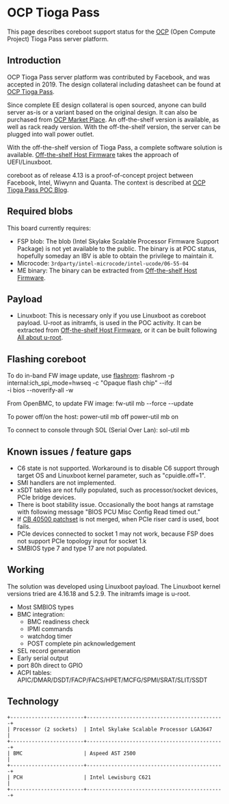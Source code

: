 # OCP Tioga Pass

This page describes coreboot support status for the [OCP] (Open Compute Project)
Tioga Pass server platform.

## Introduction

OCP Tioga Pass server platform was contributed by Facebook, and was accepted
in 2019. The design collateral including datasheet can be found at [OCP Tioga Pass].

Since complete EE design collateral is open sourced, anyone can build server
as-is or a variant based on the original design. It can also be purchased from [OCP Market Place].
An off-the-shelf version is available, as well as rack ready version. With the
off-the-shelf version, the server can be plugged into wall power outlet.

With the off-the-shelf version of Tioga Pass, a complete software solution is
available. [Off-the-shelf Host Firmware] takes the approach of UEFI/Linuxboot.

coreboot as of release 4.13 is a proof-of-concept project between Facebook,
Intel, Wiwynn and Quanta. The context is described at [OCP Tioga Pass POC Blog].

## Required blobs

This board currently requires:
- FSP blob: The blob (Intel Skylake Scalable Processor Firmware Support Package)
  is not yet available to the public. The binary is at POC status, hopefully
  someday an IBV is able to obtain the privilege to maintain it.
- Microcode: `3rdparty/intel-microcode/intel-ucode/06-55-04`
- ME binary: The binary can be extracted from [Off-the-shelf Host Firmware].

## Payload
- Linuxboot: This is necessary only if you use Linuxboot as coreboot payload.
  U-root as initramfs, is used in the POC activity. It can be extracted from
  [Off-the-shelf Host Firmware], or it can be built following [All about u-root].

## Flashing coreboot

To do in-band FW image update, use [flashrom]:
    flashrom -p internal:ich_spi_mode=hwseq -c "Opaque flash chip" --ifd \
			-i bios --noverify-all -w <path to coreboot image>

From OpenBMC, to update FW image:
    fw-util mb --force --update <path to coreboot image>

To power off/on the host:
    power-util mb off
    power-util mb on

To connect to console through SOL (Serial Over Lan):
    sol-util mb

## Known issues / feature gaps
- C6 state is not supported. Workaround is to disable C6 support through
  target OS and Linuxboot kernel parameter, such as "cpuidle.off=1".
- SMI handlers are not implemented.
- xSDT tables are not fully populated, such as processor/socket devices,
  PCIe bridge devices.
- There is boot stability issue. Occasionally the boot hangs at ramstage
  with following message "BIOS PCU Misc Config Read timed out."
- If [CB 40500 patchset] is not merged, when PCIe riser card is used,
  boot fails.
- PCIe devices connected to socket 1 may not work, because FSP
  does not support PCIe topology input for socket 1.k
- SMBIOS type 7 and type 17 are not populated.

## Working
The solution was developed using Linuxboot payload. The Linuxboot
kernel versions tried are 4.16.18 and 5.2.9. The initramfs image is
u-root.
- Most SMBIOS types
- BMC integration:
    - BMC readiness check
    - IPMI commands
    - watchdog timer
    - POST complete pin acknowledgement
- SEL record generation
- Early serial output
- port 80h direct to GPIO
- ACPI tables: APIC/DMAR/DSDT/FACP/FACS/HPET/MCFG/SPMI/SRAT/SLIT/SSDT

## Technology

```eval_rst
+------------------------+---------------------------------------------+
| Processor (2 sockets)  | Intel Skylake Scalable Processor LGA3647    |
+------------------------+---------------------------------------------+
| BMC                    | Aspeed AST 2500                             |
+------------------------+---------------------------------------------+
| PCH                    | Intel Lewisburg C621                        |
+------------------------+---------------------------------------------+
```

[flashrom]: https://flashrom.org/Flashrom
[OCP]: https://www.opencompute.org/
[OCP Tioga Pass]: https://www.opencompute.org/contributions?query=Tioga%20Pass%20v1.0
[OCP Market Place]: https://www.opencompute.org/products/109/wiwynn-tioga-pass-advanced-2u-ocp-server-up-to-768gb-12-dimm-slots-4-ssds-for-io-performance
[Off-the-shelf Host Firmware]: https://github.com/linuxboot/book/blob/master/case_studies/TiogaPass/README.md
[OCP Tioga Pass POC Blog]: https://www.opencompute.org/blog/linux-firmware-boots-up-server-powered-by-intelr-xeonr-scalable-processor
[All about u-root]: https://github.com/linuxboot/book/tree/master/u-root
[CB 40500 patchset]: https://review.coreboot.org/c/coreboot/+/40500
